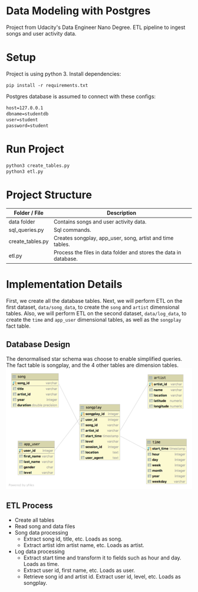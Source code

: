 # Data Modeling with Postgres
Project from Udacity's Data Engineer Nano Degree. ETL pipeline to ingest songs and user activity data.

# Setup
Project is using python 3. Install dependencies:
```
pip install -r requirements.txt
```

Postgres database is assumed to connect with these configs:
```
host=127.0.0.1
dbname=studentdb
user=student
password=student
```

# Run Project
```
python3 create_tables.py
python3 etl.py
```

# Project Structure

| Folder / File    | Description                                                       |
|------------------|-------------------------------------------------------------------|
| data folder      | Contains songs and user activity data.                            |
| sql_queries.py   | Sql commands.                                                     |
| create_tables.py | Creates songplay, app_user, song, artist and time tables.         |
| etl.py           | Process the files in data folder and stores the data in database. |


# Implementation Details
First, we create all the database tables. Next, we will perform ETL on the first dataset, `data/song_data`, to create the `song` and `artist` dimensional tables. Also, we will perform ETL on the second dataset, `data/log_data`, to create the `time` and `app_user` dimensional tables, as well as the `songplay` fact table.

## Database Design
The denormalised star schema was choose to enable simplified queries. The fact table is songplay, and the 4 other tables are dimension tables.
![er](er_diagram.png)

## ETL Process
- Create all tables
- Read song and data files
- Song data processing
    - Extract song id, title, etc. Loads as song.
    - Extract artist idm artist name, etc. Loads as artist.
- Log data processing
    - Extract start time and transform it to fields such as hour and day. Loads as time.
    - Extract user id, first name, etc. Loads as user.
    - Retrieve song id and artist id. Extract user id, level, etc. Loads as songplay.